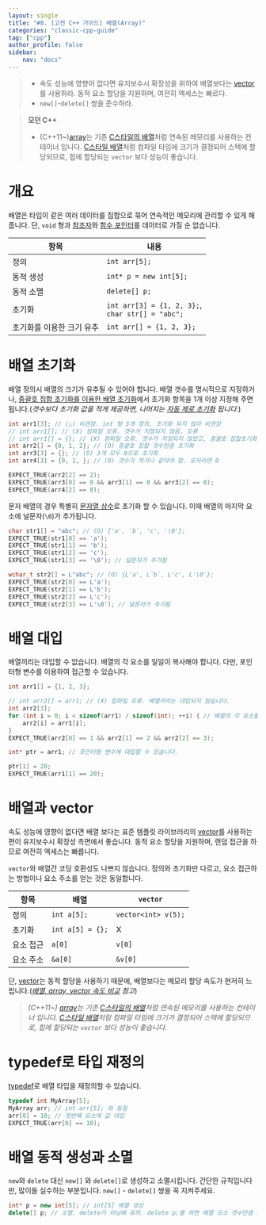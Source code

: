 ```yaml
---
layout: single
title: "#8. [고전 C++ 가이드] 배열(Array)"
categories: "classic-cpp-guide"
tag: ["cpp"]
author_profile: false
sidebar: 
    nav: "docs"
---
```


> * 속도 성능에 영향이 없다면 유지보수시 확장성을 위하여 배열보다는 [vector](https://tango1202.github.io/classic-cpp-stl/classic-cpp-stl-vector/)를 사용하라. 동적 요소 할당을 지원하며, 여전히 엑세스는 빠르다.
> * `new[]`-`delete[]` 쌍을 준수하라.

> **모던 C++**
> * (C++11~)[array](https://tango1202.github.io/mordern-cpp-stl/mordern-cpp-stl-array/)는 기존 [C스타일의 배열](https://tango1202.github.io/classic-cpp-guide/classic-cpp-guide-array/)처럼 연속된 메모리를 사용하는 컨테이너 입니다. [C스타일 배열](https://tango1202.github.io/classic-cpp-guide/classic-cpp-guide-array/)처럼 컴파일 타임에 크기가 결정되어 스택에 할당되므로, 힙에 할당되는 `vector` 보다 성능이 좋습니다.

# 개요

배열은 타입이 같은 여러 데이터를 집합으로 묶어 연속적인 메모리에 관리할 수 있게 해줍니다. 단, `void` 형과 [참조자](https://tango1202.github.io/classic-cpp-guide/classic-cpp-guide-pointer-reference/)와 [함수 포인터](https://tango1202.github.io/classic-cpp-guide/classic-cpp-guide-function/#%ED%95%A8%EC%88%98-%ED%8F%AC%EC%9D%B8%ED%84%B0)를 데이터로 가질 순 없습니다. 

|항목|내용|
|--|--|
|정의| `int arr[5];`|
|동적 생성|`int* p = new int[5];`|
|동적 소멸|`delete[] p;`|
|초기화|`int arr[3] = {1, 2, 3};`,<br/>`char str[] = "abc";`|
|초기화를 이용한 크기 유추|`int arr[] = {1, 2, 3};`|

# 배열 초기화

배열 정의시 배열의 크기가 유추될 수 있어야 합니다. 배열 갯수를 명시적으로 지정하거나, [중괄호 집합 초기화를 이용한 배열 초기화](https://tango1202.github.io/classic-cpp-guide/classic-cpp-guide-initialization/#%EB%B0%B0%EC%97%B4-%EC%B4%88%EA%B8%B0%ED%99%94)에서 초기화 항목을 1개 이상 지정해 주면 됩니다.(*갯수보다 초기화 값을 적게 제공하면, 나머지는 [자동 제로 초기화](https://tango1202.github.io/classic-cpp-guide/classic-cpp-guide-initialization/#%EC%9E%90%EB%8F%99-%EC%A0%9C%EB%A1%9C-%EC%B4%88%EA%B8%B0%ED%99%94) 됩니다.*)

```cpp
int arr1[3]; // (△) 비권장. int 형 3개 정의. 초기화 되지 않아 비권장 
// int arr1[]; // (X) 컴파일 오류. 갯수가 지정되지 않음. 오류
// int arr1[] = {}; // (X) 컴파일 오류. 갯수가 지정되지 않았고, 중괄호 집합초기화도 비었음. 오류
int arr2[] = {0, 1, 2}; // (O) 중괄호 집합 갯수만큼 초기화
int arr3[3] = {}; // (O) 3개 모두 0으로 초기화
int arr4[3] = {0, 1, }; // (O) 갯수가 적거나 같아야 함. 모자라면 0

EXPECT_TRUE(arr2[2] == 2);
EXPECT_TRUE(arr3[0] == 0 && arr3[1] == 0 && arr3[2] == 0);
EXPECT_TRUE(arr4[2] == 0);
```

문자 배열의 경우 특별히 [문자열 상수](https://tango1202.github.io/classic-cpp-guide/classic-cpp-guide-literals/#%EB%AC%B8%EC%9E%90%EC%97%B4-%EC%83%81%EC%88%98)로 초기화 할 수 있습니다. 이때 배열의 마지막 요소에 널문자(`\0`)가 추가됩니다.

```cpp
char str1[] = "abc"; // (O) {'a', `b`, 'c', '\0'};
EXPECT_TRUE(str1[0] == 'a');
EXPECT_TRUE(str1[1] == 'b');
EXPECT_TRUE(str1[2] == 'c');
EXPECT_TRUE(str1[3] == '\0'); // 널문자가 추가됨

wchar_t str2[] = L"abc"; // (O) {L'a', L`b`, L'c', L'\0'};
EXPECT_TRUE(str2[0] == L'a');
EXPECT_TRUE(str2[1] == L'b');
EXPECT_TRUE(str2[2] == L'c');
EXPECT_TRUE(str2[3] == L'\0'); // 널문자가 추가됨
```

# 배열 대입

배열끼리는 대입할 수 없습니다. 배열의 각 요소를 일일이 복사해야 합니다. 다만, 포인터형 변수를 이용하여 접근할 수 있습니다. 

```cpp
int arr1[] = {1, 2, 3};

// int arr2[] = arr1; // (X) 컴파일 오류. 배열끼리는 대입되지 않습니다.
int arr2[3];
for (int i = 0; i < sizeof(arr1) / sizeof(int); ++i) { // 배열의 각 요소를 복사합니다.
    arr2[i] = arr1[i];
} 
EXPECT_TRUE(arr2[0] == 1 && arr2[1] == 2 && arr2[2] == 3);

int* ptr = arr1; // 포인터형 변수에 대입할 수 있습니다.

ptr[1] = 20;
EXPECT_TRUE(arr1[1] == 20);
```

# 배열과 vector

속도 성능에 영향이 없다면 배열 보다는 표준 템플릿 라이브러리의 [vector](https://tango1202.github.io/classic-cpp-stl/classic-cpp-stl-vector/)를 사용하는 편이 유지보수시 확장성 측면에서 좋습니다. 동적 요소 할당을 지원하며, 랜덤 접근을 하므로 여전히 엑세스는 빠릅니다.

`vector`와 배열간 코딩 호환성도 나쁘지 않습니다. 정의와 초기화만 다르고, 요소 접근하는 방법이나 요소 주소를 얻는 것은 동일합니다.

|항목|배열|`vector`|
|--|--|--|
|정의|`int a[5];`|`vector<int> v(5);`|
|초기화|`int a[5] = {};`|X|
|요소 접근|`a[0]`|`v[0]`|
|요소 주소|`&a[0]`|`&v[0]`|

단, [vector](https://tango1202.github.io/classic-cpp-stl/classic-cpp-stl-vector/)는 동적 할당을 사용하기 때문에, 배열보다는 메모리 할당 속도가 현저히 느립니다.(*[배열, array, vector 속도 비교](https://tango1202.github.io/mordern-cpp-stl/mordern-cpp-stl-array/#%EB%B0%B0%EC%97%B4-array-vector-%EC%86%8D%EB%8F%84-%EB%B9%84%EA%B5%90) 참고*)

> *(C++11~) [array](https://tango1202.github.io/mordern-cpp-stl/mordern-cpp-stl-array/)는 기존 [C스타일의 배열](https://tango1202.github.io/classic-cpp-guide/classic-cpp-guide-array/)처럼 연속된 메모리를 사용하는 컨테이너 입니다. [C스타일 배열](https://tango1202.github.io/classic-cpp-guide/classic-cpp-guide-array/)처럼 컴파일 타임에 크기가 결정되어 스택에 할당되므로, 힙에 할당되는 `vector` 보다 성능이 좋습니다.*

# typedef로 타입 재정의

[typedef](https://tango1202.github.io/classic-cpp-guide/classic-cpp-guide-type/#%ED%83%80%EC%9E%85-%EB%B3%84%EC%B9%AD)로 배열 타입을 재정의할 수 있습니다.

```cpp
typedef int MyArray[5]; 
MyArray arr; // int arr[5]; 와 동일 
arr[0] = 10; // 첫번째 요소에 값 대입
EXPECT_TRUE(arr[0] == 10);
```

# 배열 동적 생성과 소멸

`new`와 `delete` 대신 `new[]` 와 `delete[]`로 생성하고 소멸시킵니다. 간단한 규칙입니다만, 많이들 실수하는 부분입니다. `new[]` - `delete[]` 쌍을 꼭 지켜주세요.

```cpp
int* p = new int[5]; // int[5] 배열 생성
delete[] p; // 소멸. delete가 아님에 유의. delete p;를 하면 배열 요소 갯수만큼 소멸자를 호출하지 않고 한번만 호출합니다.
```

